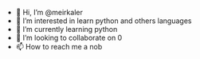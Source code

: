 - 👋 Hi, I’m @meirkaler
- 👀 I’m interested in learn python and others languages
- 🌱 I’m currently learning python
- 💞️ I’m looking to collaborate on 0
- 📫 How to reach me a nob

<!---
meirkaler/meirkaler is a ✨ special ✨ repository because its `README.md` (this file) appears on your GitHub profile.
You can click the Preview link to take a look at your changes.
--->
